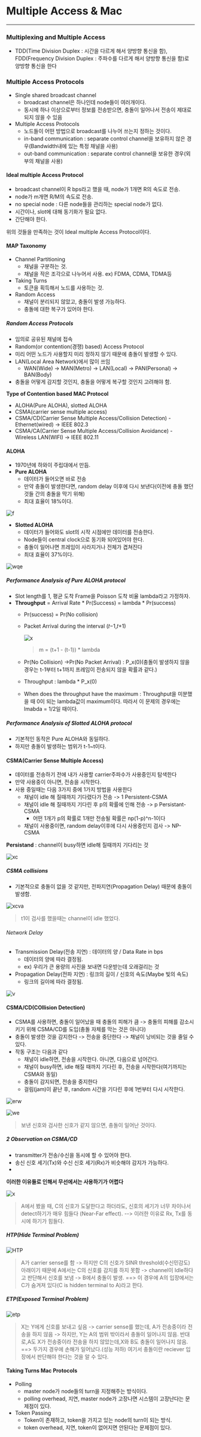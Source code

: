 # Multiple Access & Mac
---
### Multiplexing and Multiple Access
- TDD(Time Division Duplex : 시간을 다르게 해서 양방향 통신을 함), FDD(Frequency Division Duplex : 주파수를 다르게 해서 양방향 통신을 함)로 양방향 통신을 한다
### Multiple Access Protocols
- Single shared broadcast channel
  - broadcast channel은 하나인데 node들이 여러개이다.
  - 동시에 하나 이상으로부터 정보를 전송받으면, 충돌이 일어나서 전송이 제대로 되지 않을 수 있음
- Multiple Access Protocols
  - 노드들이 어떤 방법으로 broadcast를 나누어 쓰는지 정하는 것이다.
  - in-band communication : separate control channel을 보유하지 않은 경우(Bandwidth내에 있는 특정 채널을 사용)
  - out-band communication : separate control channel을 보유한 경우(외부의 채널을 사용)
#### Ideal multiple Access Protocol
- broadcast channel이 R bps라고 했을 때, node가 1개면 R의 속도로 전송.
- node가 m개면 R/M의 속도로 전송.
- no special node : 다른 node들을 관리하는 special node가 없다.
- 시간이나, slot에 대해 동기화가 필요 없다.
- 간단해야 한다.

위의 것들을 만족하는 것이 Ideal multiple Access Protocol이다.

#### MAP Taxonomy
- Channel Partitioning
  - 채널을 구분하는 것.
  - 채널을 작은 조각으로 나누어서 사용. ex) FDMA, CDMA, TDMA등
- Taking Turns
  - 토큰을 획득해서 노드를 사용하는 것.
- Random Access
  - 채널이 분리되지 않았고, 충돌이 발생 가능하다.
  - 충돌에 대한 복구가 있어야 한다.
##### Random Access Protocols
- 임의로 공유된 채널에 접속
- Random(or contention(경쟁) based) Access Protocol
- 미리 어떤 노드가 사용할지 미리 정하지 않기 때문에 충돌이 발생할 수 있다.
- LAN(Local Area Network)에서 많이 쓰임
  - WAN(Wide) -> MAN(Metro) -> LAN(Local) -> PAN(Personal) -> BAN(Body)
- 충돌을 어떻게 감지할 것인지, 충돌을 어떻게 복구할 것인지 고려해야 함.


__Type of Contention based MAC Protocol__
  - ALOHA(Pure ALOHA), slotted ALOHA
  - CSMA(carrier sense multiple access)
  - CSMA/CD(Carrier Sense Multiple Access/Collision Detection) - Ethernet(wired) -> IEEE 802.3
  - CSMA/CA(Carrier Sense Multiple Access/Collision Avoidance) - Wireless LAN(WIFI) -> IEEE 802.11
#### ALOHA
- 1970년에 하와이 주립대에서 만듬.
- __Pure ALOHA__
  - 데이터가 들어오면 바로 전송
  - 만약 충돌이 발생한다면, random delay 이후에 다시 보낸다(이전에 충돌 했던것들 간의 충돌을 막기 위해)
  - 최대 효율이 18%이다.

![f](https://user-images.githubusercontent.com/80378041/113896491-f0ab9580-9804-11eb-80ab-82ddcc33c7a8.PNG)

- __Slotted ALOHA__
  - 데이터가 들어와도 slot의 시작 시점에만 데이터를 전송한다.
  - Node들이 central clock으로 동기화 되어있어야 한다.
  - 충돌이 일어나면 프레임이 사라지거나 전체가 겹쳐진다
  - 최대 효율이 37%이다.

![wqe](https://user-images.githubusercontent.com/80378041/113952487-b9fb6c80-9850-11eb-9912-86042d251efc.PNG)

##### Performance Analysis of Pure ALOHA protocol
- Slot length를 1, 평균 도착 Frame을 Poisson 도착 비율 lambda라고 가정하자.
- __Throughput__ = Arrival Rate * Pr(Success) = lambda * Pr(success)
  - Pr(success) = Pr(No collision)
  - Packet Arrival during the interval (𝑡−1,𝑡+1)
   
    ![x](https://user-images.githubusercontent.com/80378041/113952897-938a0100-9851-11eb-9f5a-ab5eea1ba015.PNG)
    >m = (t+1 - (t-1)) * lambda
  
  - Pr(No Collision) →Pr(No Packet Arrival) : P_x(0)(충돌이 발생하지 않을 경우는 t-1부터 t+1까지 프레임이 전송되지 않을 확률과 같다.)
  - Throughput : lambda * P_x(0)
  - When does the throughput have the maximum : Throughput을 미분했을 때 0이 되는 lambda값이 maximum이다. 따라서 이 문제의 경우에는 lmabda = 1/2일 때이다.

##### Performance Analysis of Slotted ALOHA protocol
- 기본적인 동작은 Pure ALOHA와 동일하다.
- 하지만 충돌이 발생하는 범위가 t-1~t이다.
#### CSMA(Carrier Sense Multiple Access)
- 데이터를 전송하기 전에 내가 사용할 carrier주파수가 사용중인지 탐색한다
- 만약 사용중이 아니면, 전송을 시작한다.
- 사용 중일때는 다음 3가지 중에 1가지 방법을 사용한다
  - 채널이 idle 해 질때까지 기다렸다가 전송 -> 1 Persistent-CSMA
  - 채널이 idle 해 질때까지 기다린 후 p의 확률에 인해 전송 -> p Persistant-CSMA 
    - 어떤 1개가 p의 확률로 1개만 전송될 확률은 np(1-p)^n-1이다
  - 채널이 사용중이면, random delay이후에 다시 사용중인지 검사 -> NP-CSMA


__Persistand__ : channel이 busy하면 idle해 질때까지 기다리는 것

![xc](https://user-images.githubusercontent.com/80378041/113953860-b0bfcf00-9853-11eb-83bf-faa725d3445a.PNG)

##### CSMA collisions
- 기본적으로 충돌이 없을 것 같지만, 전파지연(Propagation Delay) 때문에 충돌이 발생함.

![xcva](https://user-images.githubusercontent.com/80378041/113953966-ebc20280-9853-11eb-9b53-98496528361e.PNG)
> t1이 검사를 했을때는 channel이 idle 했었다.

###### Network Delay
- Transmission Delay(전송 지연) : 데이터의 양 / Data Rate in bps
  - 데이터의 양에 따라 결정됨. 
  - ex) 우리가 큰 용량의 사진을 보내면 다운받는데 오래걸리는 것
- Propagation Delay(전파 지연) : 링크의 길이 / 신호의 속도(Maybe 빛의 속도)
  - 링크의 길이에 따라 결정됨.

![v](https://user-images.githubusercontent.com/80378041/113954699-4e67ce00-9855-11eb-84b9-a52d7279add4.PNG)

#### CSMA/CD(COllision Detection)
- CSMA를 사용하면, 충돌이 일어났을 때 충돌의 피해가 큼 -> 충돌의 피해를 감소시키기 위해 CSMA/CD를 도입(충돌 자체를 막는 것은 아니다)
- 충돌이 발생한 것을 감지한다 -> 전송을 중단한다 -> 채널이 낭비되는 것을 줄일 수 있다.
- 작동 구조는 다음과 같다
  - 채널이 idle하면, 전송을 시작한다. 아니면, 다음으로 넘어간다.
  - 채널이 busy하면, idle 해질 때까지 기다린 후, 전송을 시작한다(여기까지는 CSMA와 동일)
  - 충돌이 감지되면, 전송을 중지한다
  - 걸림(jam)이 끝난 후, random 시간을 기다린 후에 1번부터 다시 시작한다.
 
![erw](https://user-images.githubusercontent.com/80378041/113955283-61c76900-9856-11eb-80a9-f242477b145e.PNG)

![we](https://user-images.githubusercontent.com/80378041/113955323-773c9300-9856-11eb-9128-2ebbf7031b97.PNG)
> 보낸 신호와 검사한 신호가 같지 않으면, 충돌이 일어난 것이다.

##### 2 Observation on CSMA/CD
- transmitter가 전송/수신을 동시에 할 수 있어야 한다.
- 송신 신호 세기(Tx)와 수신 신호 세기(Rx)가 비슷해야 감지가 가능하다.
- 
__이러한 이유들로 인해서 무선에서는 사용하기가 어렵다__

![x](https://user-images.githubusercontent.com/80378041/114340035-9fe3c600-9b91-11eb-87f5-da731e9653bc.PNG)
> A에서 봤을 때, C의 신호가 도달한다고 하더라도, 신호의 세기가 너무 차이나서 detect하기가 매우 힘들다 (Near-Far effect). --> 이러한 이유로 Rx, Tx를 동시에 하기가 힘들다.

##### HTP(Hide Terminal Problem)

![HTP](https://user-images.githubusercontent.com/80378041/114340545-c22a1380-9b92-11eb-9c54-f7fc92412f7e.PNG)
> A가 carrier sense를 함 -> 하지만 C의 신호가 SINR threshold(수신민감도) 아래이기 때문에 A에서는 C의 신호를 감지를 하지 못함 -> channel이 Idle하다고 판단해서 신호를 보냄 -> B에서 충돌이 발생. ==> 이 경우에 A의 입장에서는 C가 숨겨져 있다(C is hidden terminal to A)라고 한다.

##### ETP(Exposed Terminal Problem)

![etp](https://user-images.githubusercontent.com/80378041/114341002-bc80fd80-9b93-11eb-9321-0e7cfb1fbdee.PNG)
> X는 Y에게 신호를 보내고 싶음 -> carrier sense를 했는데, A가 전송중이라 전송을 하지 않음 -> 하지만, Y는 A의 범위 밖이라서 충돌이 일어나지 않음.
> 반대로,A도 X가 전송중이라 전송을 하지 않았는데,X와 B도 충돌이 일어나지 않음. ==> 두가지 경우에 손해가 일어났다.(성능 저하) 
> 여기서 충돌이란 reciever 입장에서 판단해야 한다는 것을 알 수 있다.

#### Taking Turns Mac Protocols
- Polling
  - master node가 node들의 turn을 지정해주는 방식이다.
  - polling overhead, 지연, master node가 고장나면 시스템이 고장난다는 문제점이 있다.
- Token Passing
  - Token이 존재하고, token을 가지고 있는 node의 turn이 되는 방식.
  - token overhead, 지연, token이 없어지면 안된다는 문제점이 있다.








